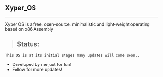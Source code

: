 ## Xyper_OS
___________

Xyper OS is a free, open-source, minimalistic and light-weight operating based on x86 Assembly

> ## Status:

```
This OS is at its initial stages many updates will come soon..
```

- Developed by me just for fun!
- Follow for more updates! 

